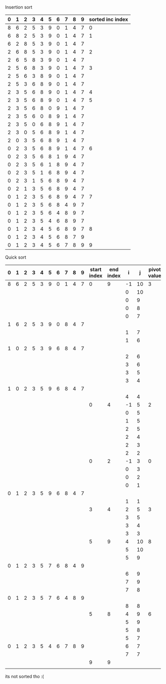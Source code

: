 Insertion sort

| 0   | 1   | 2   | 3   | 4   | 5   | 6   | 7   | 8   | 9   | sorted inc index |
| --- | --- | --- | --- | --- | --- | --- | --- | --- | --- | ---------------- |
| 8   | 6   | 2   | 5   | 3   | 9   | 0   | 1   | 4   | 7   | 0                |
| 6   | 8   | 2   | 5   | 3   | 9   | 0   | 1   | 4   | 7   | 1                |
| 6   | 2   | 8   | 5   | 3   | 9   | 0   | 1   | 4   | 7   |                  |
| 2   | 6   | 8   | 5   | 3   | 9   | 0   | 1   | 4   | 7   | 2                |
| 2   | 6   | 5   | 8   | 3   | 9   | 0   | 1   | 4   | 7   |                  |
| 2   | 5   | 6   | 8   | 3   | 9   | 0   | 1   | 4   | 7   | 3                |
| 2   | 5   | 6   | 3   | 8   | 9   | 0   | 1   | 4   | 7   |                  |
| 2   | 5   | 3   | 6   | 8   | 9   | 0   | 1   | 4   | 7   |                  |
| 2   | 3   | 5   | 6   | 8   | 9   | 0   | 1   | 4   | 7   | 4                |
| 2   | 3   | 5   | 6   | 8   | 9   | 0   | 1   | 4   | 7   | 5                |
| 2   | 3   | 5   | 6   | 8   | 0   | 9   | 1   | 4   | 7   |                  |
| 2   | 3   | 5   | 6   | 0   | 8   | 9   | 1   | 4   | 7   |                  |
| 2   | 3   | 5   | 0   | 6   | 8   | 9   | 1   | 4   | 7   |                  |
| 2   | 3   | 0   | 5   | 6   | 8   | 9   | 1   | 4   | 7   |                  |
| 2   | 0   | 3   | 5   | 6   | 8   | 9   | 1   | 4   | 7   |                  |
| 0   | 2   | 3   | 5   | 6   | 8   | 9   | 1   | 4   | 7   | 6                |
| 0   | 2   | 3   | 5   | 6   | 8   | 1   | 9   | 4   | 7   |                  |
| 0   | 2   | 3   | 5   | 6   | 1   | 8   | 9   | 4   | 7   |                  |
| 0   | 2   | 3   | 5   | 1   | 6   | 8   | 9   | 4   | 7   |                  |
| 0   | 2   | 3   | 1   | 5   | 6   | 8   | 9   | 4   | 7   |                  |
| 0   | 2   | 1   | 3   | 5   | 6   | 8   | 9   | 4   | 7   |                  |
| 0   | 1   | 2   | 3   | 5   | 6   | 8   | 9   | 4   | 7   | 7                |
| 0   | 1   | 2   | 3   | 5   | 6   | 8   | 4   | 9   | 7   |                  |
| 0   | 1   | 2   | 3   | 5   | 6   | 4   | 8   | 9   | 7   |                  |
| 0   | 1   | 2   | 3   | 5   | 4   | 6   | 8   | 9   | 7   |                  |
| 0   | 1   | 2   | 3   | 4   | 5   | 6   | 8   | 9   | 7   | 8                |
| 0   | 1   | 2   | 3   | 4   | 5   | 6   | 8   | 7   | 9   |                  |
| 0   | 1   | 2   | 3   | 4   | 5   | 6   | 7   | 8   | 9   | 9                |

Quick sort

| 0   | 1   | 2   | 3   | 4   | 5   | 6   | 7   | 8   | 9   | start index | end index | i   | j   | pivot value |
| --- | --- | --- | --- | --- | --- | --- | --- | --- | --- | ----------- | --------- | --- | --- | ----------- |
| 8   | 6   | 2   | 5   | 3   | 9   | 0   | 1   | 4   | 7   | 0           | 9         | -1  | 10  | 3           |
|     |     |     |     |     |     |     |     |     |     |             |           | 0   | 10  |             |
|     |     |     |     |     |     |     |     |     |     |             |           | 0   | 9   |             |
|     |     |     |     |     |     |     |     |     |     |             |           | 0   | 8   |             |
|     |     |     |     |     |     |     |     |     |     |             |           | 0   | 7   |             |
| 1   | 6   | 2   | 5   | 3   | 9   | 0   | 8   | 4   | 7   |             |           |     |     |             |
|     |     |     |     |     |     |     |     |     |     |             |           | 1   | 7   |             |
|     |     |     |     |     |     |     |     |     |     |             |           | 1   | 6   |             |
| 1   | 0   | 2   | 5   | 3   | 9   | 6   | 8   | 4   | 7   |             |           |     |     |             |
|     |     |     |     |     |     |     |     |     |     |             |           | 2   | 6   |             |
|     |     |     |     |     |     |     |     |     |     |             |           | 3   | 6   |             |
|     |     |     |     |     |     |     |     |     |     |             |           | 3   | 5   |             |
|     |     |     |     |     |     |     |     |     |     |             |           | 3   | 4   |             |
| 1   | 0   | 2   | 3   | 5   | 9   | 6   | 8   | 4   | 7   |             |           |     |     |             |
|     |     |     |     |     |     |     |     |     |     |             |           | 4   | 4   |             |
|     |     |     |     |     |     |     |     |     |     | 0           | 4         | -1  | 5   | 2           |
|     |     |     |     |     |     |     |     |     |     |             |           | 0   | 5   |             |
|     |     |     |     |     |     |     |     |     |     |             |           | 1   | 5   |             |
|     |     |     |     |     |     |     |     |     |     |             |           | 2   | 5   |             |
|     |     |     |     |     |     |     |     |     |     |             |           | 2   | 4   |             |
|     |     |     |     |     |     |     |     |     |     |             |           | 2   | 3   |             |
|     |     |     |     |     |     |     |     |     |     |             |           | 2   | 2   |             |
|     |     |     |     |     |     |     |     |     |     | 0           | 2         | -1  | 3   | 0           |
|     |     |     |     |     |     |     |     |     |     |             |           | 0   | 3   |             |
|     |     |     |     |     |     |     |     |     |     |             |           | 0   | 2   |             |
|     |     |     |     |     |     |     |     |     |     |             |           | 0   | 1   |             |
| 0   | 1   | 2   | 3   | 5   | 9   | 6   | 8   | 4   | 7   |             |           |     |     |             |
|     |     |     |     |     |     |     |     |     |     |             |           | 1   | 1   |             |
|     |     |     |     |     |     |     |     |     |     | 3           | 4         | 2   | 5   | 3           |
|     |     |     |     |     |     |     |     |     |     |             |           | 3   | 5   |             |
|     |     |     |     |     |     |     |     |     |     |             |           | 3   | 4   |             |
|     |     |     |     |     |     |     |     |     |     |             |           | 3   | 3   |             |
|     |     |     |     |     |     |     |     |     |     | 5           | 9         | 4   | 10  | 8           |
|     |     |     |     |     |     |     |     |     |     |             |           | 5   | 10  |             |
|     |     |     |     |     |     |     |     |     |     |             |           | 5   | 9   |             |
| 0   | 1   | 2   | 3   | 5   | 7   | 6   | 8   | 4   | 9   |             |           |     |     |             |
|     |     |     |     |     |     |     |     |     |     |             |           | 6   | 9   |             |
|     |     |     |     |     |     |     |     |     |     |             |           | 7   | 9   |             |
|     |     |     |     |     |     |     |     |     |     |             |           | 7   | 8   |             |
| 0   | 1   | 2   | 3   | 5   | 7   | 6   | 4   | 8   | 9   |             |           |     |     |             |
|     |     |     |     |     |     |     |     |     |     |             |           | 8   | 8   |             |
|     |     |     |     |     |     |     |     |     |     | 5           | 8         | 4   | 9   | 6           |
|     |     |     |     |     |     |     |     |     |     |             |           | 5   | 9   |             |
|     |     |     |     |     |     |     |     |     |     |             |           | 5   | 8   |             |
|     |     |     |     |     |     |     |     |     |     |             |           | 5   | 7   |             |
| 0   | 1   | 2   | 3   | 5   | 4   | 6   | 7   | 8   | 9   |             |           | 6   | 7   |             |
|     |     |     |     |     |     |     |     |     |     |             |           | 7   | 7   |             |
|     |     |     |     |     |     |     |     |     |     | 9           | 9         |     |     |             |
|     |     |     |     |     |     |     |     |     |     |             |           |     |     |             |

its not sorted tho :(